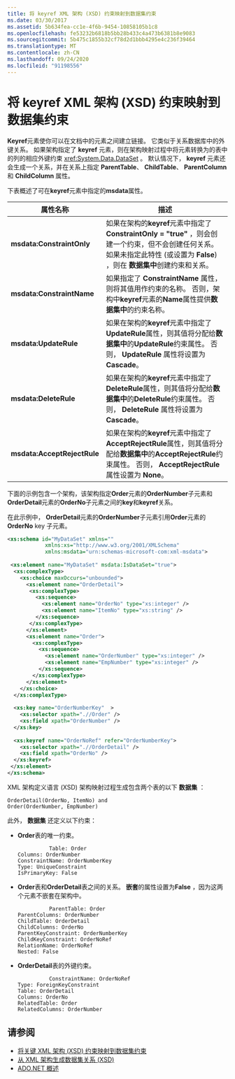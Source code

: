 ```yaml
---
title: 将 keyref XML 架构 (XSD) 约束映射到数据集约束
ms.date: 03/30/2017
ms.assetid: 5b634fea-cc1e-4f6b-9454-10858105b1c8
ms.openlocfilehash: fe53232b6818b5bb28b433c4a473b6381b8e9083
ms.sourcegitcommit: 5b475c1855b32cf78d2d1bbb4295e4c236f39464
ms.translationtype: MT
ms.contentlocale: zh-CN
ms.lasthandoff: 09/24/2020
ms.locfileid: "91198556"
---
```

# <a name="map-keyref-xml-schema-xsd-constraints-to-dataset-constraints"></a>将 keyref XML 架构 (XSD) 约束映射到数据集约束

**Keyref**元素使你可以在文档中的元素之间建立链接。 它类似于关系数据库中的外键关系。 如果架构指定了 **keyref** 元素，则在架构映射过程中将元素转换为的表中的列的相应外键约束 <xref:System.Data.DataSet> 。 默认情况下， **keyref** 元素还会生成一个关系，并在关系上指定 **ParentTable**、 **ChildTable**、 **ParentColumn**和 **ChildColumn** 属性。  
  
 下表概述了可在**keyref**元素中指定的**msdata**属性。  
  
|属性名称|描述|  
|--------------------|-----------------|  
|**msdata:ConstraintOnly**|如果在架构的**keyref**元素中指定了**ConstraintOnly = "true"** ，则会创建一个约束，但不会创建任何关系。 如果未指定此特性 (或设置为 **False**) ，则在 **数据集中**创建约束和关系。|  
|**msdata:ConstraintName**|如果指定了 **ConstraintName** 属性，则将其值用作约束的名称。 否则，架构中**keyref**元素的**Name**属性提供**数据集中**的约束名称。|  
|**msdata:UpdateRule**|如果在架构的**keyref**元素中指定了**UpdateRule**属性，则其值将分配给**数据集中**的**UpdateRule**约束属性。 否则， **UpdateRule** 属性将设置为 **Cascade**。|  
|**msdata:DeleteRule**|如果在架构的**keyref**元素中指定了**DeleteRule**属性，则其值将分配给**数据集中**的**DeleteRule**约束属性。 否则， **DeleteRule** 属性将设置为 **Cascade**。|  
|**msdata:AcceptRejectRule**|如果在架构的**keyref**元素中指定了**AcceptRejectRule**属性，则其值将分配给**数据集中**的**AcceptRejectRule**约束属性。 否则， **AcceptRejectRule** 属性设置为 **None**。|  
  
 下面的示例包含一个架构，该架构指定**Order**元素的**OrderNumber**子元素和**OrderDetail**元素的**OrderNo**子元素之间的**key**和**keyref**关系。  
  
 在此示例中， **OrderDetail**元素的**OrderNumber**子元素引用**Order**元素的**OrderNo** key 子元素。  
  
```xml  
<xs:schema id="MyDataSet" xmlns=""
            xmlns:xs="http://www.w3.org/2001/XMLSchema"
            xmlns:msdata="urn:schemas-microsoft-com:xml-msdata">  
  
 <xs:element name="MyDataSet" msdata:IsDataSet="true">  
  <xs:complexType>  
    <xs:choice maxOccurs="unbounded">  
      <xs:element name="OrderDetail">  
       <xs:complexType>  
         <xs:sequence>  
           <xs:element name="OrderNo" type="xs:integer" />  
           <xs:element name="ItemNo" type="xs:string" />  
         </xs:sequence>  
       </xs:complexType>  
      </xs:element>  
      <xs:element name="Order">  
        <xs:complexType>  
          <xs:sequence>  
            <xs:element name="OrderNumber" type="xs:integer" />  
            <xs:element name="EmpNumber" type="xs:integer" />  
          </xs:sequence>  
        </xs:complexType>  
      </xs:element>  
    </xs:choice>  
  </xs:complexType>  
  
  <xs:key name="OrderNumberKey"  >  
    <xs:selector xpath=".//Order" />  
    <xs:field xpath="OrderNumber" />  
  </xs:key>  
  
  <xs:keyref name="OrderNoRef" refer="OrderNumberKey">  
    <xs:selector xpath=".//OrderDetail" />  
    <xs:field xpath="OrderNo" />  
  </xs:keyref>  
 </xs:element>  
</xs:schema>  
```  
  
 XML 架构定义语言 (XSD) 架构映射过程生成包含两个表的以下 **数据集** ：  
  
```text  
OrderDetail(OrderNo, ItemNo) and  
Order(OrderNumber, EmpNumber)  
```  
  
 此外， **数据集** 还定义以下约束：  
  
- **Order**表的唯一约束。  
  
    ```text
              Table: Order  
    Columns: OrderNumber
    ConstraintName: OrderNumberKey  
    Type: UniqueConstraint  
    IsPrimaryKey: False  
    ```  
  
- **Order**表和**OrderDetail**表之间的关系。 **嵌套**的属性设置为**False** ，因为这两个元素不嵌套在架构中。  
  
    ```text
              ParentTable: Order  
    ParentColumns: OrderNumber
    ChildTable: OrderDetail  
    ChildColumns: OrderNo
    ParentKeyConstraint: OrderNumberKey  
    ChildKeyConstraint: OrderNoRef  
    RelationName: OrderNoRef  
    Nested: False  
    ```  
  
- **OrderDetail**表的外键约束。  
  
    ```text  
              ConstraintName: OrderNoRef  
    Type: ForeignKeyConstraint  
    Table: OrderDetail  
    Columns: OrderNo
    RelatedTable: Order  
    RelatedColumns: OrderNumber
    ```  
  
## <a name="see-also"></a>请参阅

- [将关键 XML 架构 (XSD) 约束映射到数据集约束](mapping-xml-schema-xsd-constraints-to-dataset-constraints.md)
- [从 XML 架构生成数据集关系 (XSD)](generating-dataset-relations-from-xml-schema-xsd.md)
- [ADO.NET 概述](../ado-net-overview.md)

